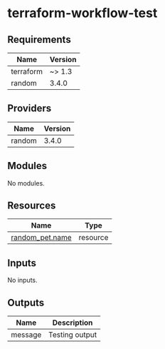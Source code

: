 # terraform-workflow-test

<!-- BEGIN_TF_DOCS -->
## Requirements

| Name | Version |
|------|---------|
| terraform | ~> 1.3 |
| random | 3.4.0 |

## Providers

| Name | Version |
|------|---------|
| random | 3.4.0 |

## Modules

No modules.

## Resources

| Name | Type |
|------|------|
| [random_pet.name](https://registry.terraform.io/providers/hashicorp/random/3.4.0/docs/resources/pet) | resource |

## Inputs

No inputs.

## Outputs

| Name | Description |
|------|-------------|
| message | Testing output |
<!-- END_TF_DOCS -->
